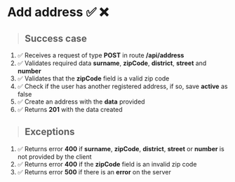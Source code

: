 # Add address ✅ ❌

> ## Success case

01. ✅ Receives a request of type **POST** in route **/api/address**
00. ✅ Validates required data **surname**, **zipCode**, **district**, **street** and **number**
00. ✅ Validates that the **zipCode** field is a valid zip code
00. ✅ Check if the user has another registered address, if so, save **active** as false
00. ✅ Create an address with the **data** provided
00. ✅ Returns **201** with the data created

> ## Exceptions

01. ✅ Returns error **400** if **surname**, **zipCode**, **district**, **street** or **number** is not provided by the client
00. ✅ Returns error **400** if the **zipCode** field is an invalid zip code
00. ✅ Returns error **500** if there is an **error** on the server
